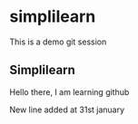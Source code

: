 # simplilearn
This is a demo git session

## Simplilearn

Hello there, I am learning github

New line added at 31st january
